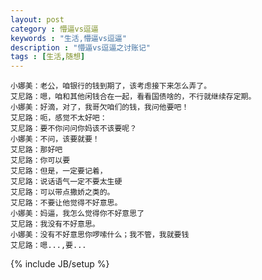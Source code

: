 ```yaml
---
layout: post
category : 懵逼vs逗逼
keywords : "生活,懵逼vs逗逼"
description : "懵逼vs逗逼之讨账记"
tags : [生活,随想]
---
```



    小娜美：老公，咱银行的钱到期了，该考虑接下来怎么弄了。
    艾尼路：嗯，咱和其他闲钱合在一起，看看国债啥的，不行就继续存定期。
    小娜美：好滴，对了，我哥欠咱们的钱，我问他要吧！
    艾尼路：呃，感觉不太好吧：
    艾尼路：要不你问问你妈该不该要呢？
    小娜美：不问，该要就要！
    艾尼路：那好吧
    艾尼路：你可以要
    艾尼路：但是，一定要记着，
    艾尼路：说话语气一定不要太生硬
    艾尼路：可以带点撒娇之类的。
    艾尼路：不要让他觉得不好意思。
    小娜美：妈逼，我怎么觉得你不好意思了
    艾尼路：我没有不好意思。
    小娜美：没有不好意思你啰嗦什么；我不管，我就要钱
    艾尼路：嗯...,要...

<!--break-->

{% include JB/setup %}